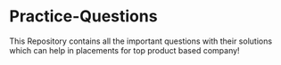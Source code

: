 # Practice-Questions
This Repository contains all the important questions with their solutions which can help in placements for top product based company!
